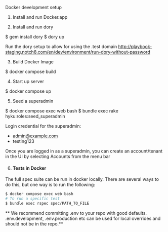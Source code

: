 Docker development setup
1. Install and run Docker.app

2. Install and run dory

$ gem install dory
$ dory up

Run the dory setup to allow for using the .test domain
http://playbook-staging.notch8.com/en/dev/environment/run-dory-without-password

3. Build Docker Image

$ docker compose build

4. Start up server

$ docker compose up

5. Seed a superadmin

$ docker compose exec web bash
$ bundle exec rake hyku:roles:seed_superadmin

Login credential for the superadmin: 

- admin@example.com
- testing123

Once you are logged in as a superadmin, you can create an account/tenant in the UI by selecting Accounts from the menu bar

6. #### Tests in Docker

The full spec suite can be run in docker locally. There are several ways to do this, but one way is to run the following:

```bash
$ docker compose exec web bash
# To run a specific test
$ bundle exec rspec spec/PATH_TO_FILE
```
** We recommend committing .env to your repo with good defaults. .env.development, .env.production etc can be used for local overrides and should not be in the repo.**
